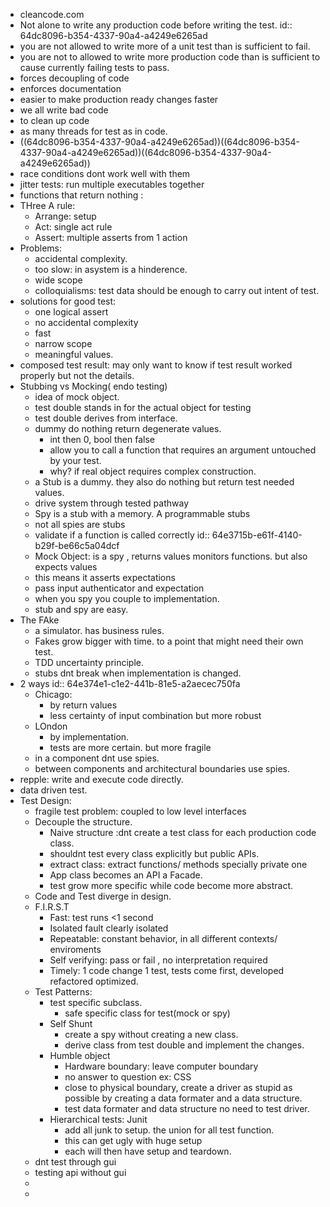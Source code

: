 - cleancode.com
- Not alone to write any production code before writing the test.
  id:: 64dc8096-b354-4337-90a4-a4249e6265ad
- you are not allowed to write more of a unit test than is sufficient to fail.
- you are not to allowed to write more production code than is sufficient to cause currently failing tests to pass.
- forces decoupling of code
- enforces documentation
- easier to make production ready changes faster
- we all write bad code
- to clean up code
- as many threads for test as in code.
- ((64dc8096-b354-4337-90a4-a4249e6265ad))((64dc8096-b354-4337-90a4-a4249e6265ad))((64dc8096-b354-4337-90a4-a4249e6265ad))
- race conditions dont work well with them
- jitter tests: run multiple executables together
- functions that return nothing :
- THree A rule:
	- Arrange: setup
	- Act: single act rule
	- Assert: multiple asserts from 1 action
- Problems:
	- accidental complexity.
	- too slow: in asystem is a hinderence.
	- wide scope
	- colloquialisms: test data should be enough to carry out intent of test.
- solutions for good test:
	- one logical assert
	- no accidental  complexity
	- fast
	- narrow scope
	- meaningful values.
- composed test result: may only want to know if test result worked properly but not the details.
- Stubbing vs Mocking( endo testing)
	- idea of mock object.
	- test double stands in for the actual object for testing
	- test double derives from interface.
	- dummy do nothing return degenerate values.
		- int then 0, bool then false
		- allow you to call a function that requires an argument untouched by your test.
		- why? if real object requires complex construction.
	- a Stub is a dummy. they also do nothing but return test needed values.
	- drive system through tested pathway
	- Spy is a stub with a memory. A programmable stubs
	- not all spies are stubs
	- validate if a function is called correctly
	  id:: 64e3715b-e61f-4140-b29f-be66c5a04dcf
	- Mock Object: is a spy , returns values monitors functions. but also expects values
	- this means it asserts expectations
	- pass input authenticator and expectation
	- when you spy you couple to implementation.
	- stub and spy are easy.
- The FAke
	- a simulator. has business rules.
	- Fakes grow bigger with time. to a point that might need their own test.
	- TDD uncertainty principle.
	- stubs dnt break when implementation is changed.
- 2 ways
  id:: 64e374e1-c1e2-441b-81e5-a2aecec750fa
	- Chicago:
		- by return values
		- less certainty of input combination but more robust
	- LOndon
		- by implementation.
		- tests are more certain. but more fragile
	- in a component dnt use spies.
	- between components and architectural boundaries use spies.
- repple: write and execute code directly.
- data driven test.
- Test Design:
	- fragile test  problem: coupled to low level interfaces
	- Decouple the structure.
		- Naive structure :dnt create a test class for each production code class.
		- shouldnt test every class explicitly but public APIs.
		- extract  class: extract functions/ methods specially private one
		- App class becomes an API a Facade.
		- test grow more specific while code become more abstract.
	- Code and Test diverge in design.
	- F.I.R.S.T
		- Fast: test runs <1 second
		- Isolated fault clearly isolated
		- Repeatable: constant behavior, in all different contexts/ enviroments
		- Self verifying: pass or fail , no interpretation required
		- Timely: 1 code change 1 test, tests come first, developed refactored optimized.
	- Test Patterns:
		- test specific subclass.
			- safe specific class for test(mock or spy)
		- Self Shunt
			- create a spy without creating a new class.
			- derive class from test double and implement the changes.
		- Humble object
			- Hardware boundary: leave computer boundary
			- no answer to question ex: CSS
			- close to physical boundary, create a driver as stupid as possible by creating a data formater and a data structure.
			- test data formater and data structure no need to test driver.
		- Hierarchical tests: Junit
			- add all junk to setup. the union for all test function.
			- this can get ugly with huge setup
			- each will then have setup and teardown.
	- dnt test through gui
	- testing api without gui
	-
	-